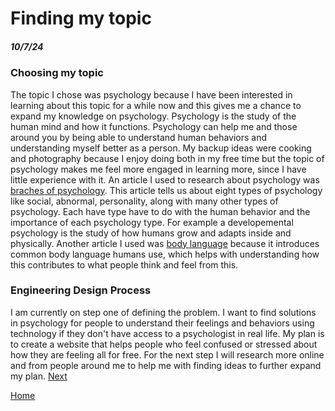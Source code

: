 # Finding my topic
##### 10/7/24

### Choosing my topic
The topic I chose was psychology because I have been interested in learning about this topic for a while now and this gives me a chance to expand my knowledge on psychology. Psychology is the study of the human mind and how it functions. Psychology can help me and those around you by being able to understand human behaviors and understanding myself better as a person. My backup ideas were cooking and photography because I enjoy doing both in my free time but the topic of psychology makes me feel more engaged in learning more, since I have little experience with it. An article I used to research about psychology was [braches of psychology](https://www.snhu.edu/about-us/newsroom/social-sciences/types-of-psychology). This article tells us about eight types of psychology like social, abnormal, personality, along with many other types of psychology. Each have type have to do with the human behavior and the importance of each psychology type. For example a developemental psychology is the study of how humans grow and adapts inside and physically. Another article I used was [body language](https://www.verywellmind.com/understand-body-language-and-facial-expressions-4147228) because it introduces common body language humans use, which helps with understanding how this contributes to what people think and feel from this. 

### Engineering Design Process
I am currently on step one of defining the problem. I want to find solutions in psychology for people to understand their feelings and behaviors using technology if they don't have access to a psychologist in real life. My plan is to create a website that helps people who feel confused or stressed about how they are feeling all for free. For the next step I will research more online and from people around me to help me with finding ideas to further expand my plan.
[Next](entry02.md)

[Home](../README.md)
